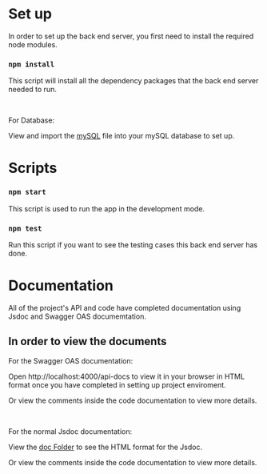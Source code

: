 # Set up
In order to set up the back end server, you first need to install the required node modules.

### `npm install`
This script will install all the dependency packages that the back end server needed to run.

<br />

For Database:

View and import the [mySQL](https://github.com/64600013/VT6003CEM_Project_Backend/tree/main/back/database) file into your mySQL database to set up.

# Scripts
### `npm start`
This script is used to run the app in the development mode.

### `npm test`

Run this script if you want to see the testing cases this back end server has done.

# Documentation
All of the project's API and code have completed documentation using Jsdoc and Swagger OAS documemtation.

## In order to view the documents 
For the Swagger OAS documentation:

Open http://localhost:4000/api-docs to view it in your browser in HTML format once you have completed in setting up project enviroment.

Or view the comments inside the code documentation to view more details.

<br />

For the normal Jsdoc documentation:

View the [doc Folder](https://github.com/64600013/VT6003CEM_Project_Backend/tree/main/back/out) to see the HTML format for the Jsdoc.

Or view the comments inside the code documentation to view more details.

